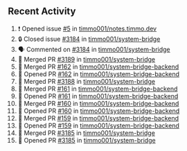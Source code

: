 ## Recent Activity

<!--START_SECTION:activity-->
1. ❗ Opened issue [#5](https://github.com/timmo001/notes.timmo.dev/issues/5) in [timmo001/notes.timmo.dev](https://github.com/timmo001/notes.timmo.dev)
2. 🔒 Closed issue [#3184](https://github.com/timmo001/system-bridge/issues/3184) in [timmo001/system-bridge](https://github.com/timmo001/system-bridge)
3. 🗣 Commented on [#3184](https://github.com/timmo001/system-bridge/issues/3184) in [timmo001/system-bridge](https://github.com/timmo001/system-bridge)
4. 🎉 Merged PR [#3189](https://github.com/timmo001/system-bridge/pull/3189) in [timmo001/system-bridge](https://github.com/timmo001/system-bridge)
5. 🎉 Merged PR [#162](https://github.com/timmo001/system-bridge-backend/pull/162) in [timmo001/system-bridge-backend](https://github.com/timmo001/system-bridge-backend)
6. 💪 Opened PR [#162](https://github.com/timmo001/system-bridge-backend/pull/162) in [timmo001/system-bridge-backend](https://github.com/timmo001/system-bridge-backend)
7. 🎉 Merged PR [#3188](https://github.com/timmo001/system-bridge/pull/3188) in [timmo001/system-bridge](https://github.com/timmo001/system-bridge)
8. 🎉 Merged PR [#161](https://github.com/timmo001/system-bridge-backend/pull/161) in [timmo001/system-bridge-backend](https://github.com/timmo001/system-bridge-backend)
9. 💪 Opened PR [#161](https://github.com/timmo001/system-bridge-backend/pull/161) in [timmo001/system-bridge-backend](https://github.com/timmo001/system-bridge-backend)
10. 🎉 Merged PR [#160](https://github.com/timmo001/system-bridge-backend/pull/160) in [timmo001/system-bridge-backend](https://github.com/timmo001/system-bridge-backend)
11. 💪 Opened PR [#160](https://github.com/timmo001/system-bridge-backend/pull/160) in [timmo001/system-bridge-backend](https://github.com/timmo001/system-bridge-backend)
12. 🎉 Merged PR [#159](https://github.com/timmo001/system-bridge-backend/pull/159) in [timmo001/system-bridge-backend](https://github.com/timmo001/system-bridge-backend)
13. 💪 Opened PR [#159](https://github.com/timmo001/system-bridge-backend/pull/159) in [timmo001/system-bridge-backend](https://github.com/timmo001/system-bridge-backend)
14. 🎉 Merged PR [#3185](https://github.com/timmo001/system-bridge/pull/3185) in [timmo001/system-bridge](https://github.com/timmo001/system-bridge)
15. 💪 Opened PR [#3185](https://github.com/timmo001/system-bridge/pull/3185) in [timmo001/system-bridge](https://github.com/timmo001/system-bridge)
<!--END_SECTION:activity-->
